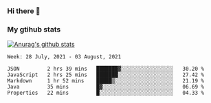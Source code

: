 ### Hi there 👋

### My gtihub stats

[![Anurag's github stats](https://github-readme-stats.vercel.app/api?username=gaozhidong)](https://github.com/gaozhidong/github-readme-stats)

<!--START_SECTION:waka-->
```text
Week: 28 July, 2021 - 03 August, 2021

JSON         2 hrs 39 mins   ███████▓░░░░░░░░░░░░░░░░░   30.20 % 
JavaScript   2 hrs 25 mins   ███████░░░░░░░░░░░░░░░░░░   27.42 % 
Markdown     1 hr 52 mins    █████▒░░░░░░░░░░░░░░░░░░░   21.19 % 
Java         35 mins         █▓░░░░░░░░░░░░░░░░░░░░░░░   06.69 % 
Properties   22 mins         █░░░░░░░░░░░░░░░░░░░░░░░░   04.33 % 
```
<!--END_SECTION:waka-->